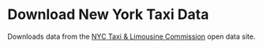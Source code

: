 # Download New York Taxi Data

Downloads data from the <a href="https://www1.nyc.gov/site/tlc/about/tlc-trip-record-data.page">NYC Taxi & Limousine Commission</a> open data site.